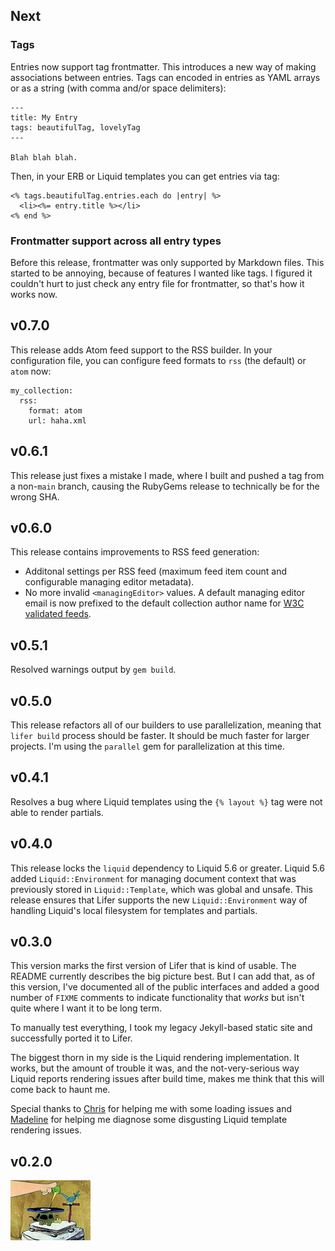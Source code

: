 ## Next

### Tags

Entries now support tag frontmatter. This introduces a new way of making
associations between entries. Tags can encoded in entries as YAML arrays or as a
string (with comma and/or space delimiters):

    ---
    title: My Entry
    tags: beautifulTag, lovelyTag
    ---

    Blah blah blah.

Then, in your ERB or Liquid templates you can get entries via tag:

    <% tags.beautifulTag.entries.each do |entry| %>
      <li><%= entry.title %></li>
    <% end %>

### Frontmatter support across all entry types

Before this release, frontmatter was only supported by Markdown files. This
started to be annoying, because of features I wanted like tags. I figured it
couldn't hurt to just check any entry file for frontmatter, so that's how it
works now.

## v0.7.0

This release adds Atom feed support to the RSS builder. In your configuration
file, you can configure feed formats to `rss` (the default) or `atom` now:

    my_collection:
      rss:
        format: atom
        url: haha.xml

## v0.6.1

This release just fixes a mistake I made, where I built and pushed a tag from a
non-`main` branch, causing the RubyGems release to technically be for the wrong
SHA.

## v0.6.0

This release contains improvements to RSS feed generation:

- Additonal settings per RSS feed (maximum feed item count and configurable
  managing editor metadata).
- No more invalid `<managingEditor>` values. A default managing editor email is
  now prefixed to the default collection author name for [W3C validated
  feeds][w3c-feed-checker].

[w3c-feed-checker]: https://validator.w3.org/feed/check.cgi

## v0.5.1

Resolved warnings output by `gem build`.

## v0.5.0

This release refactors all of our builders to use parallelization, meaning that
`lifer build` process should be faster. It should be much faster for larger
projects. I'm using the `parallel` gem for parallelization at this time.

## v0.4.1

Resolves a bug where Liquid templates using the `{% layout %}` tag were not able
to render partials.

## v0.4.0

This release locks the `liquid` dependency to Liquid 5.6 or greater. Liquid 5.6
added `Liquid::Environment` for managing document context that was previously
stored in `Liquid::Template`, which was global and unsafe. This release ensures
that Lifer supports the new `Liquid::Environment` way of handling Liquid's local
filesystem for templates and partials.

## v0.3.0

This version marks the first version of Lifer that is kind of usable. The README
currently describes the big picture best. But I can add that, as of this version,
I've documented all of the public interfaces and added a good number of `FIXME`
comments to indicate functionality that _works_ but isn't quite where I want it
to be long term.

To manually test everything, I took my legacy Jekyll-based static site and
successfully ported it to Lifer.

The biggest thorn in my side is the Liquid rendering implementation. It works,
but the amount of trouble it was, and the not-very-serious way Liquid reports
rendering issues after build time, makes me think that this will come back to
haunt me.

Special thanks to [Chris][1] for helping me with some loading issues and
[Madeline][2] for helping me diagnose some disgusting Liquid template rendering
issues.

[1]: https://github.com/forkata
[2]: https://github.com/madelinecollier

## v0.2.0

![It's a living](lib/lifer/templates/its-a-living.png)
